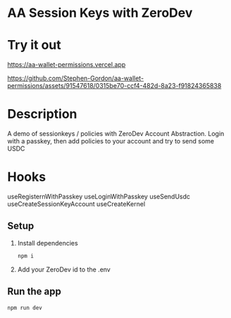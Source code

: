 # AA Session Keys with ZeroDev

# Try it out
https://aa-wallet-permissions.vercel.app

https://github.com/Stephen-Gordon/aa-wallet-permissions/assets/91547618/0315be70-ccf4-482d-8a23-f91824365838


# Description
A demo of sessionkeys / policies with ZeroDev Account Abstraction. Login with a passkey, then add policies to your account and try to send some USDC

# Hooks
useRegisternWithPasskey
useLoginWithPasskey
useSendUsdc
useCreateSessionKeyAccount
useCreateKernel

## Setup

1. Install dependencies

   ```sh
   npm i
   ```

2. Add your ZeroDev id to the .env

## Run the app

```sh
npm run dev
```
